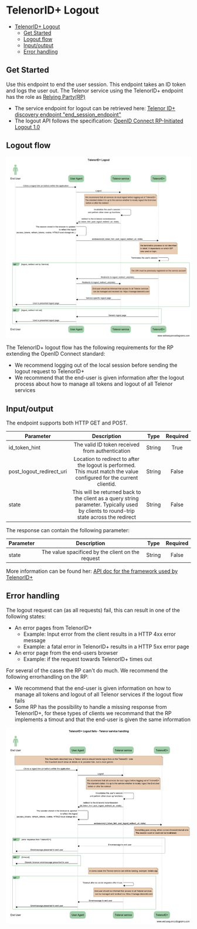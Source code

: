 # TelenorID\+ Logout

- [TelenorID\+ Logout](#telenorid---logout)
  * [Get Started](#get-started)
  * [Logout flow](#logout-flow)
  * [Input/output](#input-output)
  * [Error handling](#error-handling)
  

## Get Started

Use this endpoint to end the user session. This endpoint takes an ID token and logs the user out.
The Telenor service using the TelenorID\+ endpoint has the role as [Relying Party(RP)](https://en.wikipedia.org/wiki/Relying_party)

* The service endpoint for logout can be retrieved  here: [Telenor ID\+ discovery endpoint "end_session_endpoint"](https://id.telenor.no/.well-known/openid-configuration)
* The logout API follows the specification: [OpenID Connect RP-Initiated Logout 1.0](https://openid.net/specs/openid-connect-rpinitiated-1_0.html)


## Logout flow

![Telenor IDpluss logoutflow](TelenorIDpluss_logout.png)

The TelenorID\+ logout flow has the following requirements for the RP extending the OpenID Connect standard:

* We recommend logging out of the local session before sending the logout request to TelenorID\+
* We recommend that the end-user is given information after the logout process about how to manage all tokens and logout of all Telenor services

## Input/output

The endpoint supports both HTTP GET and POST.

| Parameter | Description | Type | Required |
| ------------- |:-------------:|:-------------:|:-------------:|
| id_token_hint | The valid ID token received from authentication | String | True |
| post_logout_redirect_uri	| Location to redirect to after the logout is performed. This must match the value configured for the current clientid. | String | False |
| state | This will be returned back to the client as a query string parameter. Typically used by clients to round-trip state across the redirect | String | False |



The response can contain the following parameter:

| Parameter | Description | Type | Required |
| ------------- |:-------------:|:-------------:|:-------------:|
| state | The value spacificed by the client on the request | String | False | 


More information can be found her: [API doc for the framework used by TelenorID\+](https://identityserver4.readthedocs.io/en/latest/endpoints/endsession.html#refendsession)

## Error handling

The logout request can (as all requests) fail, this can result in one of the following states:


* An error pages from TelenorID\+
  * Example: Input error from the client results in a HTTP 4xx error message
  * Example: a fatal error in TelenorID\+ results in a HTTP 5xx error page
* An error page from the end-users browser
  * Example: if the request towards TelenorID\+ times out

For several of the cases the RP can't do much. We recommend the following errorhandling on the RP:

* We recommend that the end-user is given information on how to manage all tokens and logout of all Telenor services if the logout flow fails
* Some RP has the possibility to handle a missing response from TelenorID\+, for these types of clients we recommand that the RP implements a timout and that the end-user is given the same information


![TelenorIDpluss Errorhandling](TelenorIDpluss_logout_rp_errorhandling.png)

